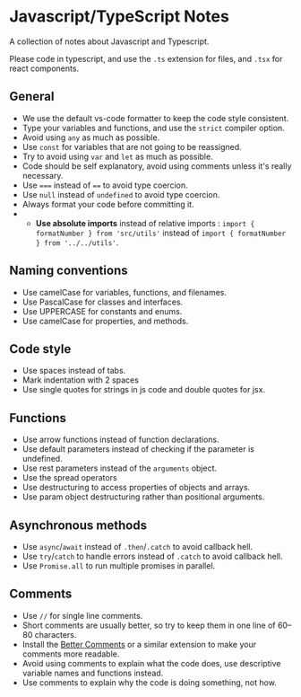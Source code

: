 # Javascript/TypeScript Notes

A collection of notes about Javascript and Typescript.

Please code in typescript, and use the `.ts` extension for files, and `.tsx` for react components.

## General
- We use the default vs-code formatter to keep the code style consistent.
- Type your variables and functions, and use the `strict` compiler option.
- Avoid using `any` as much as possible.
- Use `const` for variables that are not going to be reassigned.
- Try to avoid using `var` and `let` as much as possible.
- Code should be self explanatory, avoid using comments unless it's really necessary.
- Use `===` instead of `==` to avoid type coercion.
- Use `null` instead of `undefined` to avoid type coercion.
- Always format your code before committing it.
- - **Use absolute imports** instead of relative imports : `import { formatNumber } from 'src/utils'` instead of `import { formatNumber } from '../../utils'`.


## Naming conventions
- Use camelCase for variables, functions, and filenames.
- Use PascalCase for classes and interfaces.
- Use UPPERCASE for constants and enums.
- Use camelCase for properties, and methods.


## Code style
- Use spaces instead of tabs.
- Mark indentation with 2 spaces
- Use single quotes for strings in js code and double quotes for jsx.

## Functions
- Use arrow functions instead of function declarations.
- Use default parameters instead of checking if the parameter is undefined.
- Use rest parameters instead of the `arguments` object.
- Use the spread operators
- Use destructuring to access properties of objects and arrays.
- Use param object destructuring rather than positional arguments.


## Asynchronous methods
- Use `async`/`await` instead of `.then`/`.catch` to avoid callback hell.
- Use `try`/`catch` to handle errors instead of `.catch` to avoid callback hell.
- Use `Promise.all` to run multiple promises in parallel.

## Comments
- Use `//` for single line comments.
- Short comments are usually better, so try to keep them in one line of 60–80 characters.
- Install the [Better Comments](https://marketplace.visualstudio.com/items?itemName=aaron-bond.better-comments) or a similar extension to make your comments more readable.
- Avoid using comments to explain what the code does, use descriptive variable names and functions instead.
- Use comments to explain why the code is doing something, not how.
